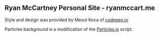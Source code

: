 **Ryan McCartney Personal Site - ryanmccart.me**
--

Style and design was provided by Mesut Koca of [codepen.io](http://codepen.io/koca/pen/eNJVKQ)

Particles background is a modification of the [Particles.js](http://vincentgarreau.com/particles.js/) script.
